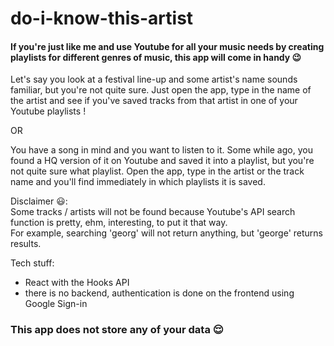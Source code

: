 # do-i-know-this-artist

#### If you're just like me and use Youtube for all your music needs by creating playlists for different genres of music, this app will come in handy :wink:

Let's say you look at a festival line-up and some artist's name sounds familiar, but you're not quite sure. Just open the app, type in the name of the artist and see if you've saved tracks from that artist in one of your Youtube playlists !

OR

You have a song in mind and you want to listen to it. Some while ago, you found a HQ version of it on Youtube and saved it into a playlist, but you're not quite sure what playlist. Open the app, type in the artist or the track name and you'll find immediately in which playlists it is saved.


Disclaimer :smiley::   
Some tracks / artists will not be found because Youtube's API search function is pretty, ehm, interesting, to put it that way.  
For example, searching 'georg' will not return anything, but 'george' returns results.

Tech stuff:  
- React with the Hooks API
- there is no backend, authentication is done on the frontend using Google Sign-in

### This app does not store any of your data :relieved:
